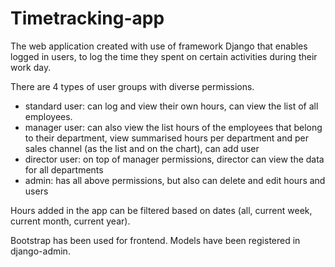 # Timetracking-app
The web application created with use of framework Django that enables logged in users, to log the time they spent on certain activities during their work day.

There are 4 types of user groups with diverse permissions.
- standard user: can log and view their own hours, can view the list of all employees.
- manager user: can also view the list hours of the employees that belong to their department, view summarised hours per department and per sales channel (as the list and on the chart), can add user
- director user: on top of manager permissions, director can view the data for all departments
- admin: has all above permissions, but also can delete and edit hours and users

Hours added in the app can be filtered based on dates (all, current week, current month, current year).

Bootstrap has been used for frontend.
Models have been registered in django-admin.
